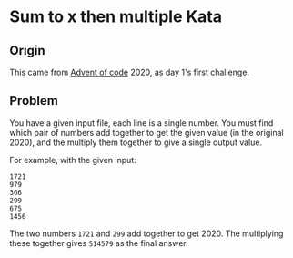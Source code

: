 # Sum to x then multiple Kata

## Origin

This came from [Advent of code](https://adventofcode.com/2020) 2020, as day 1's first challenge.

## Problem

You have a given input file, each line is a single number.
You must find which pair of numbers add together to get the given value (in the original 2020), and the multiply them together to give a single output value.

For example, with the given input:

``` text
1721
979
366
299
675
1456
```

The two numbers `1721` and `299` add together to get 2020.
The multiplying these together gives `514579` as the final answer.
